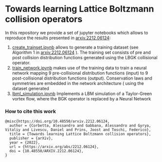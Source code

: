 # Towards learning Lattice Boltzmann collision operators

In this repository we provide a set of jupyter notebooks which allows to reproduce the results presented in [arxiv.2212.06124](https://arxiv.org/abs/2212.06124):

1.  [create_trainset.ipynb](create_trainset.ipynb) allows to generate a training dataset (see Algorithm 1 in [arxiv.2212.06124](https://arxiv.org/abs/2212.06124) ). The training set consists of pre and post collision distribution functions generated using the LBGK collisional operator.
2.  [train_network.ipynb](train_network.ipynb) makes use of the training data to train a neural network mapping 9 pre-collisional distribution functions (input) to 9 post-collisional distribution functions (output). Conservation laws and symmetries are embedded in the network architecture ( 
using the dataset generated  
3.  [lbml_simulation.ipynb](lbml_simulation.ipynb) Implements a LBM simulation of a Taylor-Green vortex flow, where the BGK operator is replaced by a Neural Network



### How to cite this work

```
@misc{https://doi.org/10.48550/arxiv.2212.06124,
  author = {Corbetta, Alessandro and Gabbana, Alessandro and Gyrya, Vitaliy and Livescu, Daniel and Prins, Joost and Toschi, Federico},
  title = {Towards learning Lattice Boltzmann collision operators},
  publisher = {arXiv},
  year = {2022},
  url = {https://arxiv.org/abs/2212.06124},
  doi = {10.48550/ARXIV.2212.06124},
}
```
